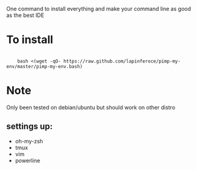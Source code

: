 
One command to install everything and make your command line as good as the best IDE


To install
==========

<code>
    bash <(wget -qO- https://raw.github.com/lapinferoce/pimp-my-env/master/pimp-my-env.bash)
</code>


Note
====

Only been tested on debian/ubuntu but should work on other distro


settings up:
-----------


* oh-my-zsh
* tmux
* vim
* powerline
